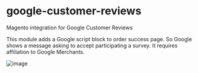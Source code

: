 # google-customer-reviews
Magento integration for Google Customer Reviews

This module adds a Google script block to order success page. So Google shows a message asking to accept participating a survey. It requires affiliation to Google Merchants.

![image](https://cloud.githubusercontent.com/assets/13813964/21123122/de54e0d0-c0bd-11e6-94aa-afc6cb286b5c.png)
